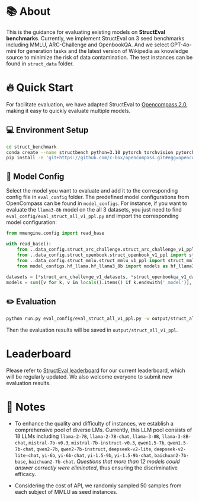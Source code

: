 # 📚 About

This is the guidance for evaluating existing models on **StructEval benchmarks**. 
Currently, we implement StructEval on 3 seed benchmarks including MMLU, ARC-Challenge and OpenbookQA. And we select GPT-4o-mini for generation tasks and the latest version of Wikipedia as knowledge source to minimize the risk of data contamination.
The test instances can be found in `struct_data` folder.


# 🔥  Quick Start
For facilitate evaluation, we have adapted StructEval to [Opencompass 2.0](https://github.com/open-compass/OpenCompass/), making it easy to quickly evaluate multiple models.

## 💻 Environment Setup

```bash
cd struct_benchmark
conda create --name structbench python=3.10 pytorch torchvision pytorch-cuda -c nvidia -c pytorch -y
pip install -e 'git+https://github.com/c-box/opencompass.git#egg=opencompass'
```

## 📂  Model Config

Select the model you want to evaluate and add it to the corresponding config file in `eval_config` folder.
The predefined model configurations from OpenCompass can be found in `model_configs`.
For instance, if you want to evaluate the `llama3-8b` model on the all 3 datasets, you just need to find `eval_config/eval_struct_all_v1_ppl.py` and import the corresponding model configuration:

```python
from mmengine.config import read_base

with read_base():
    from ..data_config.struct_arc_challenge.struct_arc_challenge_v1_ppl import struct_arc_challenge_v1_datasets
    from ..data_config.struct_openbook.struct_openbook_v1_ppl import struct_openbookqa_v1_datasets
    from ..data_config.struct_mmlu.struct_mmlu_v1_ppl import struct_mmlu_V1_datasets
    from model_configs.hf_llama.hf_llama3_8b import models as hf_llama3_8b_model
    
datasets = [*struct_arc_challenge_v1_datasets, *struct_openbookqa_v1_datasets, *struct_mmlu_V1_datasets]
models = sum([v for k, v in locals().items() if k.endswith('_model')], [])
```

## ✏️ Evaluation

```bash
python run.py eval_config/eval_struct_all_v1_ppl.py -w output/struct_all_v1_ppl 
```

Then the evaluation results will be saved in `output/struct_all_v1_ppl`.

#  Leaderboard

Please refer to [StructEval leaderboard](https://huggingface.co/spaces/Bowieee/StructEval_leaderboard) for our current leaderboard, which will be regularly updated. We also welcome everyone to submit new evaluation results.

# 📒 Notes
* To enhance the quality and difficulty of instances, we establish a comprehensive pool of diverse LMs. Currently, this LLM pool consists of 18 LLMs including `llama-2-7B`, `llama-2-7B-chat`, `llama-3-8B`, `llama-3-8B-chat`, `mistral-7b-v0.3`, `mistral-7b-instruct-v0.3`, `qwen1.5-7b`, `qwen1.5-7b-chat`, `qwen2-7b`, `qwen2-7b-instruct`, `deepseek-v2-lite`, `deepseek-v2-lite-chat`, `yi-6b`, `yi-6b-chat`, `yi-1.5-9b`, `yi-1.5-9b-chat`, `baichuan2-7b-base`, `baichuan2-7b-chat`. *Questions that more than 12 models could answer correctly were eliminated*, thus ensuring the discriminative efficacy.

* Considering the cost of API, we randomly sampled 50 samples from each subject of MMLU as seed instances. 


